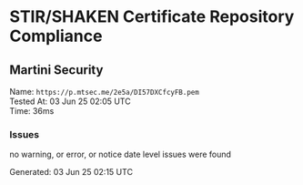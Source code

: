 # STIR/SHAKEN Certificate Repository Compliance

## Martini Security

Name: `https://p.mtsec.me/2e5a/DI57DXCfcyFB.pem`\
Tested At: 03 Jun 25 02:05 UTC\
Time: 36ms

### Issues

no warning, or error, or notice date level issues were found

Generated: 03 Jun 25 02:15 UTC